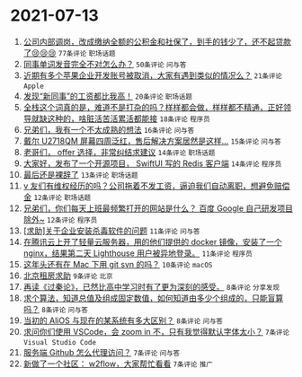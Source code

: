 # 2021-07-13

1. [公司内部调岗，改成缴纳全额的公积金和社保了，到手的钱少了，还不起贷款了😢😢😢](https://www.v2ex.com/t/789168) `77条评论` `职场话题`
1. [同事单词发音完全不对怎么办？](https://www.v2ex.com/t/789173) `50条评论` `问与答`
1. [近期有多个苹果企业开发账号被取消，大家有遇到类似的情况么？](https://www.v2ex.com/t/789194) `21条评论` `Apple`
1. [发现“新同事”的工资都比我高！](https://www.v2ex.com/t/789187) `20条评论` `职场话题`
1. [全栈这个词真的是，难道不是打杂的吗？样样都会做，样样都不精通，正好领导就缺这种的，啥脏活苦活累活都能接](https://www.v2ex.com/t/789234) `18条评论` `程序员`
1. [兄弟们，我有一个不太成熟的想法](https://www.v2ex.com/t/789169) `16条评论` `问与答`
1. [戴尔 U2718QM 屏幕四周泛红，售后解决方案居然是这样...](https://www.v2ex.com/t/789190) `15条评论` `问与答`
1. [老哥们， offer 选择，非常纠结求建议](https://www.v2ex.com/t/789200) `14条评论` `职场话题`
1. [大家好，发布了一个开源项目， SwiftUI 写的 Redis 客户端](https://www.v2ex.com/t/789198) `14条评论` `程序员`
1. [最后还是裸辞了](https://www.v2ex.com/t/789163) `13条评论` `职场话题`
1. [v 友们有维权经历的吗？公司拖着不发工资，逼迫我们自动离职，想避免赔偿金](https://www.v2ex.com/t/789184) `12条评论` `职场话题`
1. [兄弟们，你们每天上班最频繁打开的网站是什么？ 百度 Google 自己研发项目 除外~](https://www.v2ex.com/t/789171) `12条评论` `程序员`
1. [[求助]关于企业安装杀毒软件的问题](https://www.v2ex.com/t/789197) `11条评论` `问与答`
1. [在腾讯云上开了轻量云服务器，用的他们提供的 docker 镜像，安装了一个 nginx，结果第二天 Lighthouse 用户被异地登录。](https://www.v2ex.com/t/789175) `11条评论` `程序员`
1. [这年头还有在 Mac 下用 git svn 的吗？](https://www.v2ex.com/t/789186) `10条评论` `macOS`
1. [北京租房求助](https://www.v2ex.com/t/789161) `9条评论` `北京`
1. [再读《过秦论》，已然比高中学习时有了更为深刻的感受。](https://www.v2ex.com/t/789238) `8条评论` `分享发现`
1. [求个算法，知道总值及组成固定数值，如何知道由多少个组成的，只能盲算吗？](https://www.v2ex.com/t/789209) `8条评论` `问与答`
1. [当初的 AliOS 与现在的某系统有多大区别？](https://www.v2ex.com/t/789208) `8条评论` `问与答`
1. [求问你们使用 VSCode，会 zoom in 不，只有我觉得默认字体太小？](https://www.v2ex.com/t/789236) `7条评论` `Visual Studio Code`
1. [服务端 Github 怎么代理访问？](https://www.v2ex.com/t/789231) `7条评论` `问与答`
1. [新做了一个社区： w2flow，大家帮忙看看](https://www.v2ex.com/t/789219) `7条评论` `推广`
